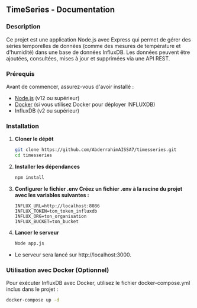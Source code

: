 ## TimeSeries - Documentation

### Description
Ce projet est une application Node.js avec Express qui permet de gérer des séries temporelles de données (comme des mesures de température et d'humidité) dans une base de données InfluxDB. Les données peuvent être ajoutées, consultées, mises à jour et supprimées via une API REST.

### Prérequis
Avant de commencer, assurez-vous d'avoir installé :
- [Node.js](https://nodejs.org/) (v12 ou supérieur)
- [Docker](https://www.docker.com/) (si vous utilisez Docker pour déployer INFLUXDB)
- InfluxDB (v2 ou supérieur)

### Installation

1. **Cloner le dépôt**
   ```bash
   git clone https://github.com/AbderrahimAISSA7/timesseries.git
   cd timesseries

2. **Installer les dépendances**
   ```bash
   npm install

3. **Configurer le fichier .env Créez un fichier .env à la racine du projet avec les variables suivantes :**
   ```plaintext
   INFLUX_URL=http://localhost:8086
   INFLUX_TOKEN=ton_token_influxdb
   INFLUX_ORG=ton_organisation
   INFLUX_BUCKET=ton_bucket

4. **Lancer le serveur**
   ```bash
   Node app.js
- Le serveur sera lancé sur http://localhost:3000.

### Utilisation avec Docker (Optionnel)
Pour exécuter InfluxDB avec Docker, utilisez le fichier docker-compose.yml inclus dans le projet :
   ```bash
   docker-compose up -d
  
